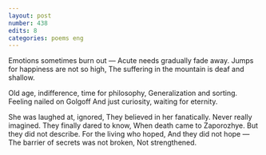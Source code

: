 ```yaml
---
layout: post
number: 438
edits: 8
categories: poems eng
---
```


Emotions sometimes burn out —
Acute needs gradually fade away.
Jumps for happiness are not so high,
The suffering in the mountain is deaf and shallow.

Old age, indifference, time for philosophy,
Generalization and sorting.
Feeling nailed on Golgoff
And just curiosity, waiting for eternity.

She was laughed at, ignored,
They believed in her fanatically.
Never really imagined.
They finally dared to know,
When death came to Zaporozhye.
But they did not describe.
For the living who hoped, 
And they did not hope —
The barrier of secrets was not broken, 
Not strengthened.
